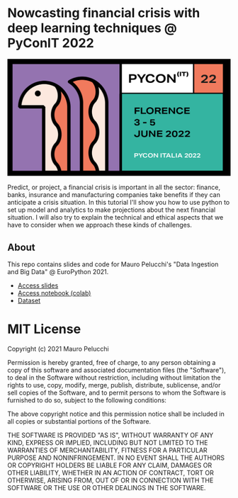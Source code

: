 # Nowcasting financial crisis with deep learning techniques @ PyConIT 2022

![](https://raw.githubusercontent.com/mauropelucchi/pyconit2022/main/img/logo.png)

Predict, or project, a financial crisis is important in all the sector: finance, banks, insurance and manufacturing companies take benefits if they can anticipate a crisis situation.
In this tutorial I'll show you how to use python to set up model and analytics to make projections about the next financial situation. I will also try to explain the technical and ethical aspects that we have to consider when we approach these kinds of challenges.

## About

This repo contains slides and code for Mauro Pelucchi's "Data Ingestion and Big Data" @ EuroPython 2021.

- [Access slides](https://github.com/mauropelucchi/pyconit2022/blob/main/PyConIT_2022_Financial_Crisis.pdf)
- [Access notebook (colab)](https://github.com/mauropelucchi/pyconit2022/blob/main/Financial_crisis.ipynb)
- [Dataset](https://github.com/mauropelucchi/pyconit2022/blob/main/StockBond.xlsx)

# MIT License

Copyright (c) 2021 Mauro Pelucchi

Permission is hereby granted, free of charge, to any person obtaining a copy
of this software and associated documentation files (the "Software"), to deal
in the Software without restriction, including without limitation the rights
to use, copy, modify, merge, publish, distribute, sublicense, and/or sell
copies of the Software, and to permit persons to whom the Software is
furnished to do so, subject to the following conditions:

The above copyright notice and this permission notice shall be included in all
copies or substantial portions of the Software.

THE SOFTWARE IS PROVIDED "AS IS", WITHOUT WARRANTY OF ANY KIND, EXPRESS OR
IMPLIED, INCLUDING BUT NOT LIMITED TO THE WARRANTIES OF MERCHANTABILITY,
FITNESS FOR A PARTICULAR PURPOSE AND NONINFRINGEMENT. IN NO EVENT SHALL THE
AUTHORS OR COPYRIGHT HOLDERS BE LIABLE FOR ANY CLAIM, DAMAGES OR OTHER
LIABILITY, WHETHER IN AN ACTION OF CONTRACT, TORT OR OTHERWISE, ARISING FROM,
OUT OF OR IN CONNECTION WITH THE SOFTWARE OR THE USE OR OTHER DEALINGS IN THE
SOFTWARE.
